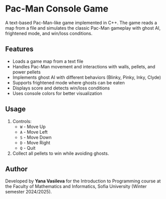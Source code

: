 # Pac-Man Console Game

A text-based Pac-Man-like game implemented in C++. The game reads a map from a file and simulates the classic Pac-Man gameplay with ghost AI, frightened mode, and win/loss conditions.

## Features

- Loads a game map from a text file
- Handles Pac-Man movement and interactions with walls, pellets, and power pellets
- Implements ghost AI with different behaviors (Blinky, Pinky, Inky, Clyde)
- Supports frightened mode where ghosts can be eaten
- Displays score and detects win/loss conditions
- Uses console colors for better visualization


## Usage

1. Controls:
   - `W` - Move Up
   - `A` - Move Left
   - `S` - Move Down
   - `D` - Move Right
   - `Q` - Quit
2. Collect all pellets to win while avoiding ghosts.


## Author

Developed by **Yana Vasileva** for the Introduction to Programming course at the Faculty of Mathematics and Informatics, Sofia University (Winter semester 2024/2025).
